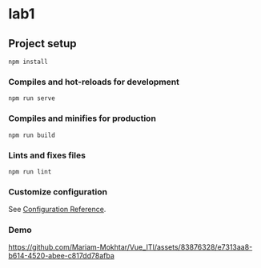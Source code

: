 # lab1

## Project setup
```
npm install
```

### Compiles and hot-reloads for development
```
npm run serve
```

### Compiles and minifies for production
```
npm run build
```

### Lints and fixes files
```
npm run lint
```

### Customize configuration
See [Configuration Reference](https://cli.vuejs.org/config/).

### Demo 
https://github.com/Mariam-Mokhtar/Vue_ITI/assets/83876328/e7313aa8-b614-4520-abee-c817dd78afba